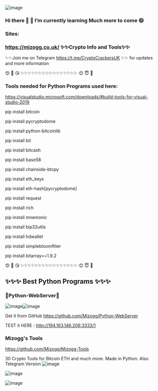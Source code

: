 ![image](https://user-images.githubusercontent.com/88630056/171273049-6e48052e-673e-43bd-a0e0-2ed679cbbc69.png)


### Hi there 👋 🌱 I’m currently learning Much more to come 😄

### Sites: 
### https://mizogg.co.uk/ ✨✨Crypto Info and Tools✨✨

✨✨Join me on Telegram https://t.me/CryptoCrackersUK ✨✨ for updates and more information

😍 🥰 😘 ✨✨✨✨✨✨✨✨✨✨✨✨✨✨✨✨ 😊 😇 🙂

### Tools needed for Python Programs used here:

https://visualstudio.microsoft.com/downloads/#build-tools-for-visual-studio-2019

pip install bitcoin

pip install pycryptodome

pip install python-bitcoinlib

pip install bit

pip install bitcash

pip install base58

pip install chainside-btcpy

pip install eth_keys

pip install eth-hash[pycryptodome]

pip install request

pip install rich

pip install mnemonic

pip install bip32utils

pip install hdwallet

pip install simplebloomfliter

pip install bitarray==1.9.2

😍 🥰 😘 ✨✨✨✨✨✨✨✨✨✨✨✨✨✨✨✨ 😊 😇 🙂

## ✨✨✨ Best Python Programs ✨✨✨

### 🐍Python-WebServer🐍

![image](https://user-images.githubusercontent.com/88630056/171491074-03b26077-039f-42e7-ace5-22119f71d9ff.png)![image](https://user-images.githubusercontent.com/88630056/171491164-60de3d20-e6dd-4914-a999-b552d2fc4d06.png)


Get it from GitHub
https://github.com/Mizogg/Python-WebServer

TEST it HERE :
http://194.163.146.206:3333/1

### Mizogg's Tools

https://github.com/Mizogg/Mizogg-Tools

30 Crypto Tools for Bitcoin ETH and much more. Made in Python. Also Telegram Version
![image](https://user-images.githubusercontent.com/88630056/171490600-70ff555f-a315-4d51-acec-d833df5b88ed.png)

![image](https://user-images.githubusercontent.com/88630056/171490695-0fa05dc7-6de4-469a-a848-378af1d195ec.png)

![image](https://user-images.githubusercontent.com/88630056/171490752-b0f4212a-6ad9-4b35-ab6f-a388228551b1.png)


<!--
**Mizogg/Mizogg** is a ✨ _special_ ✨ repository because its `README.md` (this file) appears on your GitHub profile.




Here are some ideas to get you started:

- 🔭 I’m currently working on ...
- 🌱 I’m currently learning ...
- 👯 I’m looking to collaborate on ...
- 🤔 I’m looking for help with ...
- 💬 Ask me about ...
- 📫 How to reach me: ...
- 😄 Pronouns: ...
- ⚡ Fun fact: ...
-->
